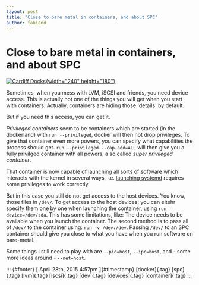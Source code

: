 ```yaml
---
layout: post
title: "Close to bare metal in containers, and about SPC"
author: fabiand
---
```



Close to bare metal in containers, and about SPC
================================================

[![Cardiff
Docks](https://farm1.staticflickr.com/248/447467316_fa9ffdc736_m.jpg){width="240"
height="180"}](https://www.flickr.com/photos/ben_salter/447467316 "Cardiff Docks by Ben Salter, on Flickr")

Sometimes, when you mess with LVM, iSCSI and friends, you need device
access. This is actually not one of the things you will get when you
start with containers. Actually, containers are hiding those 'details'
by default.

But if you need this access, you can get it.

*Privileged containers* seem to be containers which are started (in the
dockerland) with `run --privileged`, docker will then not drop
privileges. To give that container even more powers, you can specify
what capabilities the process should get.
`run --privileged --cap-add=ALL` will then give you a fully privilged
container with all powers, a so called *super privileged container*.

That container is now capable of launching all sorts of software which
interacts with the kernel in several ways, i.e. [launching
systemd](http://dummdida.tumblr.com/post/117170605905/systemd-in-a-docker-container)
requires some privileges to work correctly.

But in this case you still do not get access to the host devices. You
know, those files in `/dev/`. To get access to the host devices, you can
eitehr specify them one by one when launching the container, using
`run --device=/dev/sda`. This has some limitations, like: The device
needs to be available when you launch the container. The second method
is to pass all of `/dev/` to the container using: `run -v /dev:/dev`.
Passing `/dev/` to an SPC container should give you close to what you
have when you run software on bare-metal.

Some things I still need to play with are `--pid=host`, `--ipc=host`,
and - some more ideas around - `--net=host`.

::: {#footer}
[ April 28th, 2015 4:57pm ]{#timestamp} [docker]{.tag} [spc]{.tag}
[lvm]{.tag} [iscsi]{.tag} [dev]{.tag} [devices]{.tag} [container]{.tag}
:::
